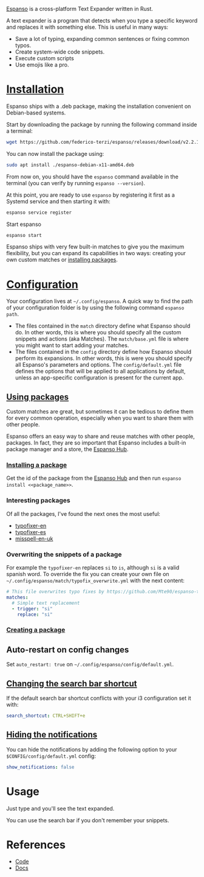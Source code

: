 [Espanso](https://github.com/espanso/espanso) is a cross-platform Text Expander written in Rust.

A text expander is a program that detects when you type a specific keyword and replaces it with something else. This is useful in many ways:

- Save a lot of typing, expanding common sentences or fixing common typos.
- Create system-wide code snippets.
- Execute custom scripts
- Use emojis like a pro.

# [Installation](https://espanso.org/docs/install/linux/)
Espanso ships with a .deb package, making the installation convenient on Debian-based systems.

Start by downloading the package by running the following command inside a terminal:

```bash
wget https://github.com/federico-terzi/espanso/releases/download/v2.2.1/espanso-debian-x11-amd64.deb
```

You can now install the package using:

```bash
sudo apt install ./espanso-debian-x11-amd64.deb
```

From now on, you should have the `espanso` command available in the terminal (you can verify by running `espanso --version`).

At this point, you are ready to use `espanso` by registering it first as a Systemd service and then starting it with:

```bash
espanso service register
```

Start espanso

```bash
espanso start
```

Espanso ships with very few built-in matches to give you the maximum flexibility, but you can expand its capabilities in two ways: creating your own custom matches or [installing packages](#using-packages).
# [Configuration](https://espanso.org/docs/get-started/#configuration)

Your configuration lives at `~/.config/espanso`. A quick way to find the path of your configuration folder is by using the following command `espanso path`.

- The files contained in the `match` directory define what Espanso should do. In other words, this is where you should specify all the custom snippets and actions (aka Matches). The `match/base.yml` file is where you might want to start adding your matches.
- The files contained in the `config` directory define how Espanso should perform its expansions. In other words, this is were you should specify all Espanso's parameters and options. The `config/default.yml` file defines the options that will be applied to all applications by default, unless an app-specific configuration is present for the current app. 

## [Using packages](https://espanso.org/docs/get-started/#understanding-packages)
Custom matches are great, but sometimes it can be tedious to define them for every common operation, especially when you want to share them with other people.

Espanso offers an easy way to share and reuse matches with other people, packages. In fact, they are so important that Espanso includes a built-in package manager and a store, the [Espanso Hub](https://hub.espanso.org/).

### [Installing a package](https://espanso.org/docs/get-started/#installing-a-package)
Get the id of the package from the [Espanso Hub](https://hub.espanso.org/) and then run `espanso install <<package_name>>`.

### Interesting packages

Of all the packages, I've found the next ones the most useful:

- [typofixer-en](https://hub.espanso.org/typofixer-en)
- [typofixer-es](https://hub.espanso.org/typofixer-es)
- [misspell-en-uk](https://hub.espanso.org/misspell-en-uk)

### Overwriting the snippets of a package

For example the `typofixer-en` replaces `si` to `is`, although `si` is a valid spanish word. To override the fix you can create your own file on `~/.config/espanso/match/typofix_overwrite.yml` with the next content:

```yaml
# This file overwrites typo fixes by https://github.com/Mte90/espanso-typofixer which conflict between languages
matches:
  # Simple text replacement
  - trigger: "si"
    replace: "si"
```
### [Creating a package](https://espanso.org/docs/packages/creating-a-package/)
## Auto-restart on config changes

Set `auto_restart: true` on `~/.config/espanso/config/default.yml`.

## [Changing the search bar shortcut](https://espanso.org/docs/configuration/options/#customizing-the-search-bar)
If the default search bar shortcut conflicts with your i3 configuration set it with:

```yaml
search_shortcut: CTRL+SHIFT+e
```

## [Hiding the notifications](https://espanso.org/docs/configuration/options/#hiding-the-notifications)
You can hide the notifications by adding the following option to your `$CONFIG/config/default.yml` config:

```yaml
show_notifications: false
```
# Usage
Just type and you'll see the text expanded. 

You can use the search bar if you don't remember your snippets.

# References
- [Code](https://github.com/espanso/espanso)
- [Docs](https://espanso.org/docs/get-started/)
